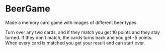 # BeerGame
Made a memory card game with images of different beer types.

Turn over any two cards, and if they match you get 10 points and they stay turned.
If they don’t match, the cards turns back and you get -5 points.
When every card is matched you get your result and can start over.
